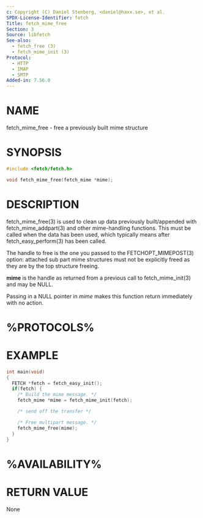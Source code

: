 ```yaml
---
c: Copyright (C) Daniel Stenberg, <daniel@haxx.se>, et al.
SPDX-License-Identifier: fetch
Title: fetch_mime_free
Section: 3
Source: libfetch
See-also:
  - fetch_free (3)
  - fetch_mime_init (3)
Protocol:
  - HTTP
  - IMAP
  - SMTP
Added-in: 7.56.0
---
```


# NAME

fetch_mime_free - free a previously built mime structure

# SYNOPSIS

~~~c
#include <fetch/fetch.h>

void fetch_mime_free(fetch_mime *mime);
~~~

# DESCRIPTION

fetch_mime_free(3) is used to clean up data previously built/appended
with fetch_mime_addpart(3) and other mime-handling functions. This must
be called when the data has been used, which typically means after
fetch_easy_perform(3) has been called.

The handle to free is the one you passed to the FETCHOPT_MIMEPOST(3)
option: attached sub part mime structures must not be explicitly freed as they
are by the top structure freeing.

**mime** is the handle as returned from a previous call to
fetch_mime_init(3) and may be NULL.

Passing in a NULL pointer in *mime* makes this function return immediately
with no action.

# %PROTOCOLS%

# EXAMPLE

~~~c
int main(void)
{
  FETCH *fetch = fetch_easy_init();
  if(fetch) {
    /* Build the mime message. */
    fetch_mime *mime = fetch_mime_init(fetch);

    /* send off the transfer */

    /* Free multipart message. */
    fetch_mime_free(mime);
  }
}
~~~

# %AVAILABILITY%

# RETURN VALUE

None
